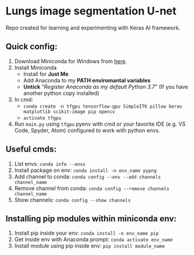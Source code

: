 # Lungs image segmentation U-net
Repo created for learning and experimenting with Keras AI framework.

## Quick config:  
1. Download Miniconda for Windows from [here](https://repo.anaconda.com/miniconda/Miniconda3-latest-Windows-x86_64.exe).  
2. Install Miniconda  
   - Install for **Just Me**  
   - Add Anaconda to my **PATH enviromantal variables**   
   - **Untick** "*Register Anaconda as my default Python 3.7*" (If you have another python copy installed)     
3. In cmd: 
   - `conda create -n tfgpu tensorflow-gpu SimpleITK pillow keras matplotlib scikit-image pip opencv`  
   - `activate tfgpu`    
4. Run `main.py` using `tfgpu` pyenv with cmd or your favorite IDE (e.g. VS Code, Spyder, Atom) configured to work with python envs.

## Useful cmds:
1. List envs: `conda info --envs`
2. Install package on env: `conda install -n env_name pypng`
3. Add channel to conda: `conda config --env --add channels channel_name`
4. Remove channel from conda: `conda config --remove channels channel_name`
5. Show channels: `conda config --show channels`

## Installing pip modules within miniconda env:
1. Install pip inside your env: `conda install -n env_name pip`
2. Get inside env with Anaconda prompt: `conda activate env_name`
3. Install module using pip inside env: `pip install module_name`